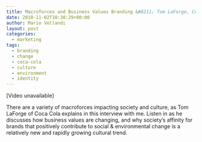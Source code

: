 ```yaml
---
title: Macroforces and Business Values Branding &#8211; Tom LaForge, Coca Cola
date: 2010-11-02T10:38:29+00:00
author: Mario Vellandi
layout: post
categories:
  - marketing
tags:
  - branding
  - change
  - coca-cola
  - culture
  - environment
  - identity
---
```

[Video unavailable]

There are a variety of macroforces impacting society and culture, as Tom LaForge of Coca Cola explains in this interview with me. Listen in as he discusses how business values are changing, and why society&#8217;s affinity for brands that positively contribute to social & environmental change is a relatively new and rapidly growing cultural trend.
